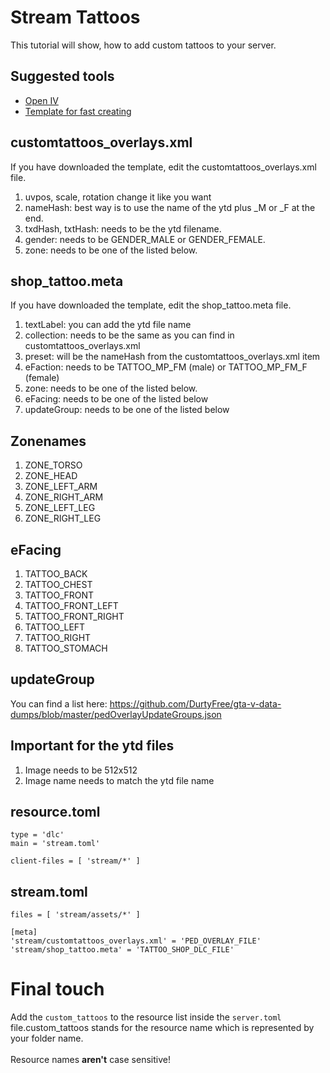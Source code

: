 # Stream Tattoos
This tutorial will show, how to add custom tattoos to your server.
## Suggested tools 
* [Open IV](https://openiv.com/)
* [Template for fast creating](https://github.com/C0kkie/altv_custom_tattoos)


## customtattoos_overlays.xml 
If you have downloaded the template, edit the customtattoos_overlays.xml file.
1. uvpos, scale, rotation change it like you want
2. nameHash: best way is to use the name of the ytd plus _M or _F at the end.
3. txdHash, txtHash: needs to be the ytd filename.
4. gender: needs to be GENDER_MALE or GENDER_FEMALE.
5. zone: needs to be one of the listed below.


## shop_tattoo.meta 
If you have downloaded the template, edit the shop_tattoo.meta file.
1. textLabel: you can add the ytd file name
2. collection: needs to be the same as you can find in customtattoos_overlays.xml
3. preset: will be the nameHash from the customtattoos_overlays.xml item
4. eFaction: needs to be TATTOO_MP_FM (male) or TATTOO_MP_FM_F (female)
5. zone: needs to be one of the listed below.
6. eFacing: needs to be one of the listed below
7. updateGroup: needs to be one of the listed below

## Zonenames 
1. ZONE_TORSO
2. ZONE_HEAD
3. ZONE_LEFT_ARM
4. ZONE_RIGHT_ARM
5. ZONE_LEFT_LEG
6. ZONE_RIGHT_LEG

## eFacing
1. TATTOO_BACK
2. TATTOO_CHEST
3. TATTOO_FRONT
4. TATTOO_FRONT_LEFT
5. TATTOO_FRONT_RIGHT
6. TATTOO_LEFT
7. TATTOO_RIGHT
8. TATTOO_STOMACH

## updateGroup 
You can find a list here: https://github.com/DurtyFree/gta-v-data-dumps/blob/master/pedOverlayUpdateGroups.json

## Important for the ytd files 
1. Image needs to be 512x512
2. Image name needs to match the ytd file name


## **resource.toml**
```
type = 'dlc'
main = 'stream.toml'

client-files = [ 'stream/*' ]
```

## **stream.toml** 
```
files = [ 'stream/assets/*' ]

[meta]
'stream/customtattoos_overlays.xml' = 'PED_OVERLAY_FILE'
'stream/shop_tattoo.meta' = 'TATTOO_SHOP_DLC_FILE'
```

# **Final touch** 
Add the ```custom_tattoos``` to the resource list inside the ```server.toml``` file.<ref>custom_tattoos stands for the resource name which is represented by your folder name.</ref><br><br>
Resource names **aren't** case sensitive!
